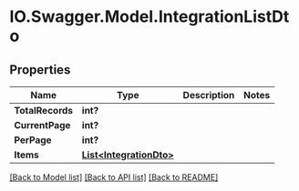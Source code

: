 # IO.Swagger.Model.IntegrationListDto
## Properties

Name | Type | Description | Notes
------------ | ------------- | ------------- | -------------
**TotalRecords** | **int?** |  | 
**CurrentPage** | **int?** |  | 
**PerPage** | **int?** |  | 
**Items** | [**List&lt;IntegrationDto&gt;**](IntegrationDto.md) |  | 

[[Back to Model list]](../README.md#documentation-for-models) [[Back to API list]](../README.md#documentation-for-api-endpoints) [[Back to README]](../README.md)

